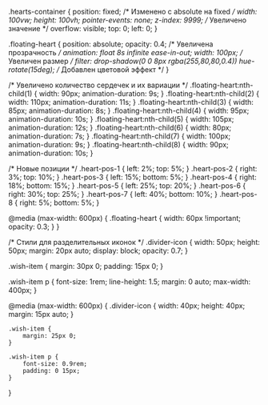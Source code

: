 <script>
  document.getElementById('weddingForm').addEventListener('submit', function(e) {
    e.preventDefault();
    fetch(this.action, {
      method: 'POST',
      body: new FormData(this),
      headers: { 'Accept': 'application/json' }
    })
    .then(response => alert('Спасибо! Ваш ответ сохранён.'))
    .catch(error => alert('Ошибка! Попробуйте ещё раз.'));
  });
</script>

.hearts-container {
    position: fixed; /* Изменено с absolute на fixed */
    width: 100vw;
    height: 100vh;
    pointer-events: none;
    z-index: 9999; /* Увеличено значение */
    overflow: visible;
    top: 0;
    left: 0;
}

.floating-heart {
    position: absolute;
    opacity: 0.4; /* Увеличена прозрачность */
    animation: float 8s infinite ease-in-out;
    width: 100px; /* Увеличен размер */
    filter: 
        drop-shadow(0 0 8px rgba(255,80,80,0.4)) 
        hue-rotate(15deg); /* Добавлен цветовой эффект */
}

/* Увеличено количество сердечек и их вариации */
.floating-heart:nth-child(1) { width: 90px; animation-duration: 9s; }
.floating-heart:nth-child(2) { width: 110px; animation-duration: 11s; }
.floating-heart:nth-child(3) { width: 85px; animation-duration: 8s; }
.floating-heart:nth-child(4) { width: 95px; animation-duration: 10s; }
.floating-heart:nth-child(5) { width: 105px; animation-duration: 12s; }
.floating-heart:nth-child(6) { width: 80px; animation-duration: 7s; }
.floating-heart:nth-child(7) { width: 100px; animation-duration: 9s; }
.floating-heart:nth-child(8) { width: 90px; animation-duration: 10s; }

/* Новые позиции */
.heart-pos-1 { left: 2%; top: 5%; }
.heart-pos-2 { right: 3%; top: 10%; }
.heart-pos-3 { left: 15%; bottom: 5%; }
.heart-pos-4 { right: 18%; bottom: 15%; }
.heart-pos-5 { left: 25%; top: 20%; }
.heart-pos-6 { right: 30%; top: 25%; }
.heart-pos-7 { left: 40%; bottom: 10%; }
.heart-pos-8 { right: 5%; bottom: 5%; }

@media (max-width: 600px) {
    .floating-heart { 
        width: 60px !important; 
        opacity: 0.3;
    }
}

/* Стили для разделительных иконок */
.divider-icon {
    width: 50px;
    height: 50px;
    margin: 20px auto;
    display: block;
    opacity: 0.7;
}

.wish-item {
    margin: 30px 0;
    padding: 15px 0;
}

.wish-item p {
    font-size: 1rem;
    line-height: 1.5;
    margin: 0 auto;
    max-width: 400px;
}

@media (max-width: 600px) {
    .divider-icon {
        width: 40px;
        height: 40px;
        margin: 15px auto;
    }
    
    .wish-item {
        margin: 25px 0;
    }
    
    .wish-item p {
        font-size: 0.9rem;
        padding: 0 15px;
    }
}
